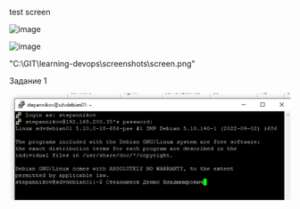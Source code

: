 test screen

![image](https://{url})


![image](https://{github.com/sdv09/learning-devops/blob/main/screenshots/screen.png})

"C:\GIT\learning-devops\screenshots\screen.png"


Задание 1

![2.2. Task #1 results](screenshots\2.2Task1.png)
